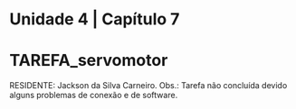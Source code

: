 # Unidade 4 | Capítulo 7
# TAREFA_servomotor

RESIDENTE: Jackson da Silva Carneiro.
Obs.: Tarefa não concluída devido alguns problemas de conexão e de software.
